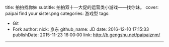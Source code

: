 title: 拍拍找你妹
subtitle: 拍拍双十一大促的运营类小游戏——找你妹。
cover: paipai find your sister.png
categories: 游戏型
tags:
  - Git
  - Fork
author:
  nick: 京东
  github_name: JD
date: 2016-12-10 17:15:33
publishDate: 2015-11-23 16:00:00
link: http://b.gengshu.net/paipaiznm/
---

<!-- more -->

